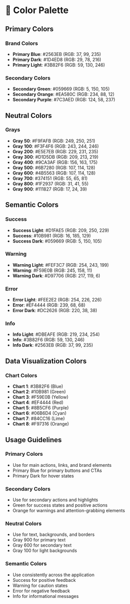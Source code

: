 # 🎨 Color Palette

## Primary Colors

### Brand Colors
- **Primary Blue**: #2563EB (RGB: 37, 99, 235)
- **Primary Dark**: #1D4ED8 (RGB: 29, 78, 216)
- **Primary Light**: #3B82F6 (RGB: 59, 130, 246)

### Secondary Colors
- **Secondary Green**: #059669 (RGB: 5, 150, 105)
- **Secondary Orange**: #EA580C (RGB: 234, 88, 12)
- **Secondary Purple**: #7C3AED (RGB: 124, 58, 237)

## Neutral Colors

### Grays
- **Gray 50**: #F9FAFB (RGB: 249, 250, 251)
- **Gray 100**: #F3F4F6 (RGB: 243, 244, 246)
- **Gray 200**: #E5E7EB (RGB: 229, 231, 235)
- **Gray 300**: #D1D5DB (RGB: 209, 213, 219)
- **Gray 400**: #9CA3AF (RGB: 156, 163, 175)
- **Gray 500**: #6B7280 (RGB: 107, 114, 128)
- **Gray 600**: #4B5563 (RGB: 107, 114, 128)
- **Gray 700**: #374151 (RGB: 55, 65, 81)
- **Gray 800**: #1F2937 (RGB: 31, 41, 55)
- **Gray 900**: #111827 (RGB: 17, 24, 39)

## Semantic Colors

### Success
- **Success Light**: #D1FAE5 (RGB: 209, 250, 229)
- **Success**: #10B981 (RGB: 16, 185, 129)
- **Success Dark**: #059669 (RGB: 5, 150, 105)

### Warning
- **Warning Light**: #FEF3C7 (RGB: 254, 243, 199)
- **Warning**: #F59E0B (RGB: 245, 158, 11)
- **Warning Dark**: #D97706 (RGB: 217, 119, 6)

### Error
- **Error Light**: #FEE2E2 (RGB: 254, 226, 226)
- **Error**: #EF4444 (RGB: 239, 68, 68)
- **Error Dark**: #DC2626 (RGB: 220, 38, 38)

### Info
- **Info Light**: #DBEAFE (RGB: 219, 234, 254)
- **Info**: #3B82F6 (RGB: 59, 130, 246)
- **Info Dark**: #2563EB (RGB: 37, 99, 235)

## Data Visualization Colors

### Chart Colors
- **Chart 1**: #3B82F6 (Blue)
- **Chart 2**: #10B981 (Green)
- **Chart 3**: #F59E0B (Yellow)
- **Chart 4**: #EF4444 (Red)
- **Chart 5**: #8B5CF6 (Purple)
- **Chart 6**: #06B6D4 (Cyan)
- **Chart 7**: #84CC16 (Lime)
- **Chart 8**: #F97316 (Orange)

## Usage Guidelines

### Primary Colors
- Use for main actions, links, and brand elements
- Primary Blue for primary buttons and CTAs
- Primary Dark for hover states

### Secondary Colors
- Use for secondary actions and highlights
- Green for success states and positive actions
- Orange for warnings and attention-grabbing elements

### Neutral Colors
- Use for text, backgrounds, and borders
- Gray 900 for primary text
- Gray 600 for secondary text
- Gray 100 for light backgrounds

### Semantic Colors
- Use consistently across the application
- Success for positive feedback
- Warning for caution states
- Error for negative feedback
- Info for informational messages
